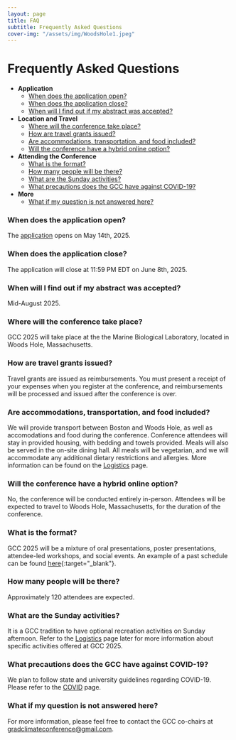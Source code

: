 ```yaml
---
layout: page
title: FAQ
subtitle: Frequently Asked Questions
cover-img: "/assets/img/WoodsHole1.jpeg"
---
```


# Frequently Asked Questions
- __Application__
    - [When does the application open?](#when-does-the-application-open)
    - [When does the application close?](#when-does-the-application-close)
    - [When will I find out if my abstract was accepted?](#when-will-i-find-out-if-my-abstract-was-accepted)
- __Location and Travel__
    - [Where will the conference take place?](#where-will-the-conference-take-place)
    - [How are travel grants issued?](#how-are-travel-grants-issued)
    - [Are accommodations, transportation, and food included?](#are-accommodations-transportation-and-food-included)
    - [Will the conference have a hybrid online option?](#will-the-conference-have-a-hybrid-online-option)
- __Attending the Conference__
    - [What is the format?](#what-is-the-format)
    - [How many people will be there?](#how-many-people-will-be-there)
    - [What are the Sunday activities?](#what-are-the-sunday-activities)
    - [What precautions does the GCC have against COVID-19?](#what-precautions-does-the-gcc-have-against-covid-19)
- __More__
    - [What if my question is not answered here?](#what-if-my-question-is-not-answered-here)


### When does the application open?

The [application](https://graduateclimateconference.github.io/application/) opens on May 14th, 2025.

### When does the application close?

The application will close at 11:59 PM EDT on June 8th, 2025.

### When will I find out if my abstract was accepted?

Mid-August 2025.

### Where will the conference take place?

GCC 2025 will take place at the the Marine Biological Laboratory, located in Woods Hole, Massachusetts.

### How are travel grants issued?

Travel grants are issued as reimbursements. You must present a receipt of your expenses when you register at the conference, and reimbursements will be processed and issued after the conference is over.

### Are accommodations, transportation, and food included?

We will provide transport between Boston and Woods Hole, as well as accomodations and food during the conference. Conference attendees will stay in provided housing, with bedding and towels provided. Meals will also be served in the on-site dining hall. All meals will be vegetarian, and we will accommodate any additional dietary restrictions and allergies. More information can be found on the [Logistics](https://graduateclimateconference.github.io/logistics2023/) page.

### Will the conference have a hybrid online option?

No, the conference will be conducted entirely in-person. Attendees will be expected to travel to Woods Hole, Massachusetts, for the duration of the conference.

### What is the format?

GCC 2025 will be a mixture of oral presentations, poster presentations, attendee-led workshops, and social events. An example of a past schedule can be found [here](http://gradclimateconf.mit.edu/wp-content/uploads/2019/11/GCC-2019-Schedule-10.pdf){:target="_blank"}.

### How many people will be there?

Approximately 120 attendees are expected.

### What are the Sunday activities?

It is a GCC tradition to have optional recreation activities on Sunday afternoon. Refer to the [Logistics](https://graduateclimateconference.github.io/logistics/) page later for more information about specific activities offered at GCC 2025.

### What precautions does the GCC have against COVID-19?

We plan to follow state and university guidelines regarding COVID-19. Please refer to the [COVID](https://graduateclimateconference.github.io/covid/) page.

### What if my question is not answered here?

For more information, please feel free to contact the GCC co-chairs at [gradclimateconference@gmail.com](mailto:gradclimateconference@gmail.com).
